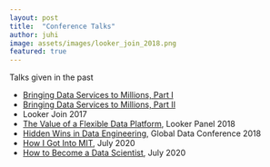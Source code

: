```yaml
---
layout: post
title:  "Conference Talks"
author: juhi
image: assets/images/looker_join_2018.png
featured: true
---
```


Talks given in the past

* [Bringing Data Services to Millions, Part I](https://medium.com/coursera-engineering/building-data-services-to-bring-education-to-millions-part-i-2222647aae28)
* [Bringing Data Services to Millions, Part II](https://medium.com/coursera-engineering/building-data-services-to-bring-education-to-millions-part-ii-38bd3b2e93b3)
* Looker Join 2017
* [The Value of a Flexible Data Platform](https://www.youtube.com/watch?&v=7suQVytb3aQ&feature=emb_logo), Looker Panel 2018
* [Hidden Wins in Data Engineering](https://docs.google.com/presentation/d/1gfHfqbpf7iAO0Tk7uj0dXseyGnH9LC2UWjuhKY5ZkHQ/edit), Global Data Conference 2018
* [How I Got Into MIT](https://www.youtube.com/watch?v=jSq7uMEYQeU), July 2020
* [How to Become a Data Scientist](https://www.youtube.com/watch?v=rS8PKuQ_drg), July 2020


